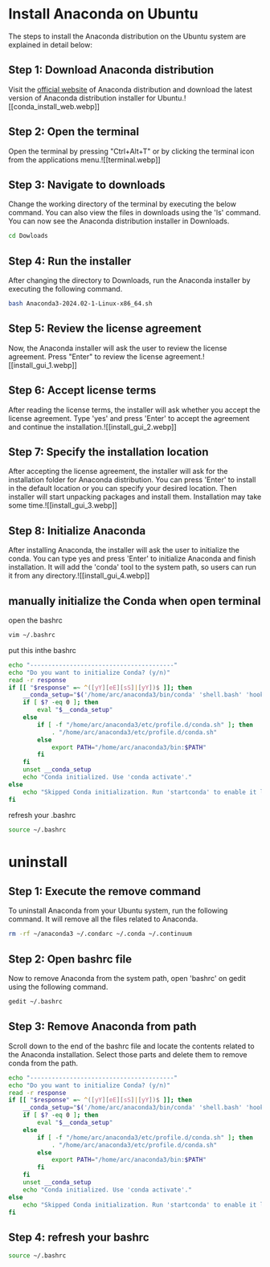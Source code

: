 # Install Anaconda on Ubuntu

The steps to install the Anaconda distribution on the Ubuntu system are explained in detail below:

## Step 1: Download Anaconda distribution

Visit the [official website](https://www.anaconda.com/download) of Anaconda distribution and download the latest version of Anaconda distribution installer for Ubuntu.![[conda_install_web.webp]]
## Step 2: Open the terminal

Open the terminal by pressing "Ctrl+Alt+T" or by clicking the terminal icon from the applications menu.![[terminal.webp]]

## Step 3: Navigate to downloads

Change the working directory of the terminal by executing the below command. You can also view the files in downloads using the 'ls' command. You can now see the Anaconda distribution installer in Downloads.
```bash
cd Dowloads
```
## Step 4: Run the installer

After changing the directory to Downloads, run the Anaconda installer by executing the following command.
```bash
bash Anaconda3-2024.02-1-Linux-x86_64.sh
```
## Step 5: Review the license agreement

Now, the Anaconda installer will ask the user to review the license agreement. Press "Enter" to review the license agreement.![[install_gui_1.webp]]

## Step 6: Accept license terms

After reading the license terms, the installer will ask whether you accept the license agreement. Type 'yes' and press 'Enter' to accept the agreement and continue the installation.![[install_gui_2.webp]]
## Step 7: Specify the installation location

After accepting the license agreement, the installer will ask for the installation folder for Anaconda distribution. You can press 'Enter' to install in the default location or you can specify your desired location. Then installer will start unpacking packages and install them. Installation may take some time.![[install_gui_3.webp]]
## Step 8: Initialize Anaconda

After installing Anaconda, the installer will ask the user to initialize the conda. You can type yes and press 'Enter' to initialize Anaconda and finish installation. It will add the 'conda' tool to the system path, so users can run it from any directory.![[install_gui_4.webp]]

## manually initialize the Conda when open terminal

open the bashrc
```bash
vim ~/.bashrc
```

put this inthe bashrc
```bash
echo "----------------------------------------"
echo "Do you want to initialize Conda? (y/n)"
read -r response
if [[ "$response" =~ ^([yY][eE][sS]|[yY])$ ]]; then
	__conda_setup="$('/home/arc/anaconda3/bin/conda' 'shell.bash' 'hook' 2> /dev/null)"
	if [ $? -eq 0 ]; then
		eval "$__conda_setup"
	else
		if [ -f "/home/arc/anaconda3/etc/profile.d/conda.sh" ]; then
			. "/home/arc/anaconda3/etc/profile.d/conda.sh"
		else
			export PATH="/home/arc/anaconda3/bin:$PATH"
		fi
	fi
	unset __conda_setup
	echo "Conda initialized. Use 'conda activate'."
else
	echo "Skipped Conda initialization. Run 'startconda' to enable it later."
fi
```

refresh your .bashrc
```bash
source ~/.bashrc
```

# uninstall
## Step 1: Execute the remove command

To uninstall Anaconda from your Ubuntu system, run the following command. It will remove all the files related to Anaconda.
```bash
rm -rf ~/anaconda3 ~/.condarc ~/.conda ~/.continuum
```
## Step 2: Open bashrc file

Now to remove Anaconda from the system path, open 'bashrc' on gedit using the following command.
```bash
gedit ~/.bashrc
```

## Step 3: Remove Anaconda from path

Scroll down to the end of the bashrc file and locate the contents related to the Anaconda installation. Select those parts and delete them to remove conda from the path.
```bash
echo "----------------------------------------"
echo "Do you want to initialize Conda? (y/n)"
read -r response
if [[ "$response" =~ ^([yY][eE][sS]|[yY])$ ]]; then
	__conda_setup="$('/home/arc/anaconda3/bin/conda' 'shell.bash' 'hook' 2> /dev/null)"
	if [ $? -eq 0 ]; then
		eval "$__conda_setup"
	else
		if [ -f "/home/arc/anaconda3/etc/profile.d/conda.sh" ]; then
			. "/home/arc/anaconda3/etc/profile.d/conda.sh"
		else
			export PATH="/home/arc/anaconda3/bin:$PATH"
		fi
	fi
	unset __conda_setup
	echo "Conda initialized. Use 'conda activate'."
else
	echo "Skipped Conda initialization. Run 'startconda' to enable it later."
fi
```

## Step 4: refresh your bashrc
```bash
source ~/.bashrc
```